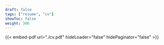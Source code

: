 ```yaml
---
draft: false
tags: ["resume", "cv"]
showToc: false
weight: 306
--- 
```

{{< embed-pdf url="./cv.pdf" hideLoader="false" hidePaginator="false" >}}
<!-- 
{{< youtube w7Ft2ymGmfc >}} -->